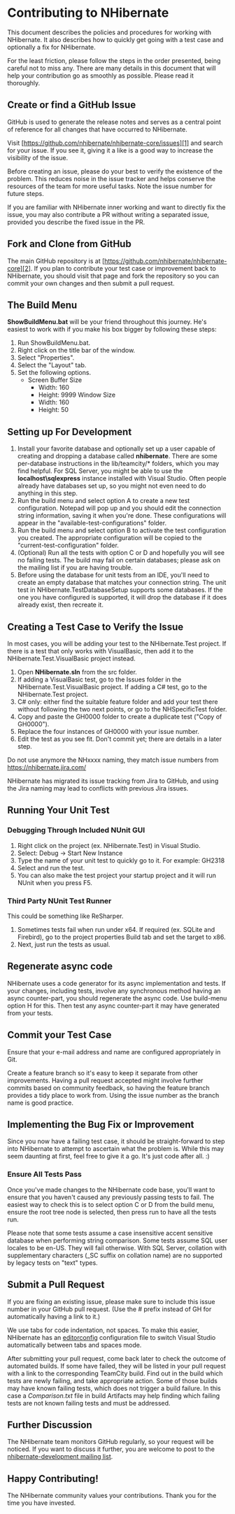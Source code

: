 # Contributing to NHibernate

This document describes the policies and procedures for working with NHibernate. It also describes how to quickly get going with a test case and optionally a fix for NHibernate. 

For the least friction, please follow the steps in the order presented, being careful not to miss any. There are many details in this document that will help your contribution go as smoothly as possible. Please read it thoroughly. 

## Create or find a GitHub Issue

GitHub is used to generate the release notes and serves as a central point of reference for all changes that have occurred to NHibernate. 

Visit [https://github.com/nhibernate/nhibernate-core/issues][1] and search for your issue. If you see it, giving it a like is a good way to increase the visibility of the issue. 

Before creating an issue, please do your best to verify the existence of the problem. This reduces noise in the issue tracker and helps conserve the resources of the team for more useful tasks. Note the issue number for future steps.

If you are familiar with NHibernate inner working and want to directly fix the issue, you may also contribute a PR without writing a separated issue, provided you describe the fixed issue in the PR.

## Fork and Clone from GitHub

The main GitHub repository is at [https://github.com/nhibernate/nhibernate-core][2]. If you plan to contribute your test case or improvement back to NHibernate, you should visit that page and fork the repository so you can commit your own changes and then submit a pull request. 

## The Build Menu

**ShowBuildMenu.bat** will be your friend throughout this journey. He's easiest to work with if you make his box bigger by following these steps: 

1.  Run ShowBuildMenu.bat.
2.  Right click on the title bar of the window.
3.  Select "Properties".
4.  Select the "Layout" tab.
5.  Set the following options. 
    *   Screen Buffer Size 
        *   Width: 160
        *   Height: 9999 Window Size 
        *   Width: 160
        *   Height: 50

## Setting up For Development

1.  Install your favorite database and optionally set up a user capable of creating and dropping a database called **nhibernate**. There are some per-database instructions in the lib/teamcity/* folders, which you may find helpful. For SQL Server, you might be able to use the **localhost\sqlexpress** instance installed with Visual Studio. Often people already have databases set up, so you might not even need to do anything in this step.
2.  Run the build menu and select option A to create a new test configuration. Notepad will pop up and you should edit the connection string information, saving it when you're done. These configurations will appear in the "available-test-configurations" folder.
3.  Run the build menu and select option B to activate the test configuration you created. The appropriate configuration will be copied to the "current-test-configuration" folder.
4.  (Optional) Run all the tests with option C or D and hopefully you will see no failing tests. The build may fail on certain databases; please ask on the mailing list if you are having trouble.
5.  Before using the database for unit tests from an IDE, you'll need to create an empty database that matches your connection string. The unit test in NHibernate.TestDatabaseSetup supports some databases. If the one you have configured is supported, it will drop the database if it does already exist, then recreate it.

## Creating a Test Case to Verify the Issue

In most cases, you will be adding your test to the NHibernate.Test project. If there is a test that only works with VisualBasic, then add it to the NHibernate.Test.VisualBasic project instead. 

1.  Open **NHibernate.sln** from the src folder.
2.  If adding a VisualBasic test, go to the Issues folder in the NHibernate.Test.VisualBasic project. If adding a C# test, go to the NHibernate.Test project.
3.  C# only: either find the suitable feature folder and add your test there without following the two next points, or go to the NHSpecificTest folder.
4.  Copy and paste the GH0000 folder to create a duplicate test ("Copy of GH0000").
5.  Replace the four instances of GH0000 with your issue number.
6.  Edit the test as you see fit. Don't commit yet; there are details in a later step.

Do not use anymore the NHxxxx naming, they match issue numbers from https://nhibernate.jira.com/

NHibernate has migrated its issue tracking from Jira to GitHub, and using the Jira naming may lead to conflicts with previous Jira issues.

## Running Your Unit Test

### Debugging Through Included NUnit GUI

1.  Right click on the project (ex. NHibernate.Test) in Visual Studio.
2.  Select: Debug -> Start New Instance
3.  Type the name of your unit test to quickly go to it. For example: GH2318
4.  Select and run the test.
5.  You can also make the test project your startup project and it will run NUnit when you press F5.

### Third Party NUnit Test Runner

This could be something like ReSharper.

1.  Sometimes tests fail when run under x64. If required (ex. SQLite and Firebird), go to the project properties Build tab and set the target to x86.
2.  Next, just run the tests as usual.

## Regenerate async code

NHibernate uses a code generator for its async implementation and tests. If your changes, including tests, involve any synchronous method having an async
counter-part, you should regenerate the async code. Use build-menu option H for this. Then test any async counter-part it may have generated from your tests.

## Commit your Test Case

Ensure that your e-mail address and name are configured appropriately in Git. 

Create a feature branch so it's easy to keep it separate from other improvements. Having a pull request accepted might involve further commits based on community feedback, so having the feature branch provides a tidy place to work from. Using the issue number as the branch name is good practice.

## Implementing the Bug Fix or Improvement

Since you now have a failing test case, it should be straight-forward to step into NHibernate to attempt to ascertain what the problem is. While this may seem daunting at first, feel free to give it a go. It's just code after all. :) 

### Ensure All Tests Pass

Once you've made changes to the NHibernate code base, you'll want to ensure that you haven't caused any previously passing tests to fail. The easiest way to check this is to select option C or D from the build menu, ensure the root tree node is selected, then press run to have all the tests run. 

Please note that some tests assume a case insensitive accent sensitive database when performing string comparison. Some tests assume SQL user locales to be en-US. They will fail otherwise. With SQL Server, collation with supplementary characters (\_SC suffix on collation name) are no supported by legacy tests on "text" types.

## Submit a Pull Request

If you are fixing an existing issue, please make sure to include this issue number in your GitHub pull request. (Use the # prefix instead of GH for automatically having a link to it.)

We use tabs for code indentation, not spaces. To make this easier, NHibernate has an [editorconfig][3] configuration file to switch Visual Studio automatically between tabs and spaces mode.

After submitting your pull request, come back later to check the outcome of automated builds. If some have failed, they will be listed in your pull request with a link to the corresponding TeamCity build. Find out in the build which tests are newly failing, and take appropriate action. Some of those builds may have known failing tests, which does not trigger a build failure. In this case a *Comparison.txt* file in build Artifacts may help finding which failing tests are not known failing tests and must be addressed.

## Further Discussion

The NHibernate team monitors GitHub regularly, so your request will be noticed. If you want to discuss it further, you are welcome to post to the [nhibernate-development mailing list][4]. 

## Happy Contributing!

The NHibernate community values your contributions. Thank you for the time you have invested.

 [1]: https://github.com/nhibernate/nhibernate-core/issues/
 [2]: https://github.com/nhibernate/nhibernate-core/
 [3]: http://www.editorconfig.org/
 [4]: http://groups.google.com/group/nhibernate-development
